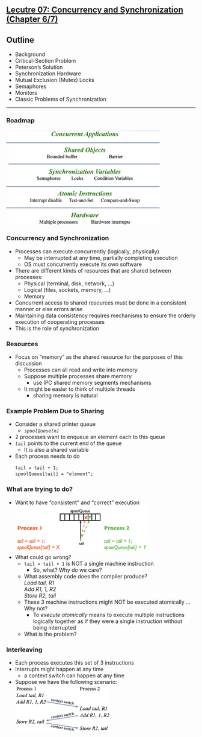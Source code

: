 ## [Lecutre 07: Concurrency and Synchronization (Chapter 6/7)](https://github.com/missystem/cis415review/blob/master/lecture-7-synchronization.pdf)

## Outline
* Background
* Critical-Section Problem
* Peterson’s Solution
* Synchronization Hardware
* Mutual Exclusion (Mutex) Locks
* Semaphores
* Monitors
* Classic Problems of Synchronization

---

### Roadmap
<img width="408" height="250" src="https://github.com/missystem/cis415review/blob/master/roadmap.png">

### Concurrency and Synchronization
* Processes can execute concurrently (logically, physically)
	- May be interrupted at any time, partially completing execution
	- OS must concurrently execute its own software
* There are different kinds of resources that are shared between processes:
	- Physical (terminal, disk, network, ...)
	- Logical (files, sockets, memory, ...)
	- Memory
* Concurrent access to shared resources must be done in a consistent manner or else errors arise
* Maintaining data consistency requires mechanisms to ensure the orderly execution of cooperating processes
* This is the role of synchronization

### Resources
* Focus on “memory” as the shared resource for the purposes of this discussion
	- Processes can all read and write into memory 
	- Suppose multiple processes share memory
		- use IPC shared memory segments mechanisms
	- It might be easier to think of multiple threads 
		- sharing memory is natural

### Example Problem Due to Sharing
* Consider a shared printer queue
	- *```spoolQueue[n]```*
* 2 processes want to enqueue an element each to this queue
* *```tail```* points to the current end of the queue
	- It is also a shared variable
* Each process needs to do <br />
	```
	tail = tail + 1; 
	spoolQueue[tail] = "element";
	```

### What are trying to do?
* Want to have “consistent” and “correct” execution 
<br /><img width="355" height="125" src="https://github.com/missystem/cis415review/blob/master/spoolQueue.png"><br />
* What could go wrong?
	- ```tail = tail + 1``` is NOT a single machine instruction
		- So, what? Why do we care?
	- What assembly code does the compiler produce? <br />
	*Load tail, R1 <br />
	Add R1, 1, R2 <br />
	Store R2, tail <br />*
	- These 3 machine instructions might NOT be executed atomically ... Why not?
		- To *execute atomically* means to execute multiple instructions logically together as if they were a single instruction without being interrupted
	- What is the problem?

### Interleaving
* Each process executes this set of 3 instructions
* Interrupts might happen at any time
	- a context switch can happen at any time
* Suppose we have the following scenario:
<br /><img width="253" height="125" src="https://github.com/missystem/cis415review/blob/master/Interleaving.png"><br />




























